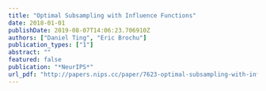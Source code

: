 ```yaml
---
title: "Optimal Subsampling with Influence Functions"
date: 2018-01-01
publishDate: 2019-08-07T14:06:23.706910Z
authors: ["Daniel Ting", "Eric Brochu"]
publication_types: ["1"]
abstract: ""
featured: false
publication: "*NeurIPS*"
url_pdf: "http://papers.nips.cc/paper/7623-optimal-subsampling-with-influence-functions"
---
```


